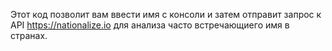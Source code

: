 Этот код позволит вам ввести имя с консоли и затем отправит запрос к API https://nationalize.io для анализа часто встречающиего имя в странах.
